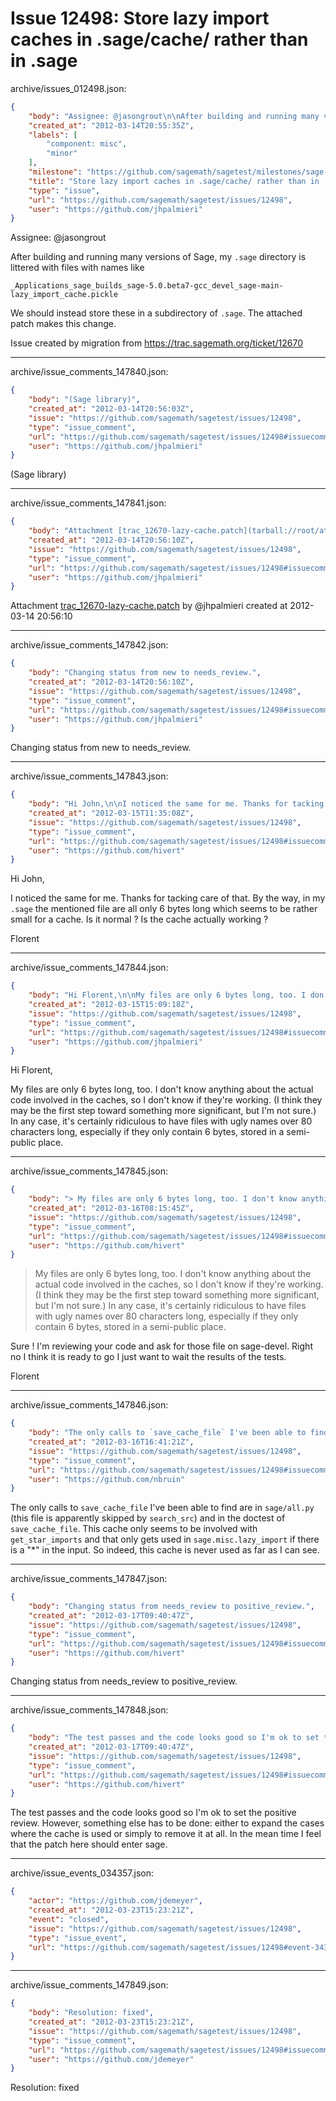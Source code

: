 # Issue 12498: Store lazy import caches in .sage/cache/ rather than in .sage

archive/issues_012498.json:
```json
{
    "body": "Assignee: @jasongrout\n\nAfter building and running many versions of Sage, my `.sage` directory is littered with files with names like\n\n```\n_Applications_sage_builds_sage-5.0.beta7-gcc_devel_sage-main-lazy_import_cache.pickle\n```\n\nWe should instead store these in a subdirectory of `.sage`. The attached patch makes this change.\n\n\nIssue created by migration from https://trac.sagemath.org/ticket/12670\n\n",
    "created_at": "2012-03-14T20:55:35Z",
    "labels": [
        "component: misc",
        "minor"
    ],
    "milestone": "https://github.com/sagemath/sagetest/milestones/sage-5.0",
    "title": "Store lazy import caches in .sage/cache/ rather than in .sage",
    "type": "issue",
    "url": "https://github.com/sagemath/sagetest/issues/12498",
    "user": "https://github.com/jhpalmieri"
}
```
Assignee: @jasongrout

After building and running many versions of Sage, my `.sage` directory is littered with files with names like

```
_Applications_sage_builds_sage-5.0.beta7-gcc_devel_sage-main-lazy_import_cache.pickle
```

We should instead store these in a subdirectory of `.sage`. The attached patch makes this change.


Issue created by migration from https://trac.sagemath.org/ticket/12670





---

archive/issue_comments_147840.json:
```json
{
    "body": "(Sage library)",
    "created_at": "2012-03-14T20:56:03Z",
    "issue": "https://github.com/sagemath/sagetest/issues/12498",
    "type": "issue_comment",
    "url": "https://github.com/sagemath/sagetest/issues/12498#issuecomment-147840",
    "user": "https://github.com/jhpalmieri"
}
```

(Sage library)



---

archive/issue_comments_147841.json:
```json
{
    "body": "Attachment [trac_12670-lazy-cache.patch](tarball://root/attachments/some-uuid/ticket12670/trac_12670-lazy-cache.patch) by @jhpalmieri created at 2012-03-14 20:56:10",
    "created_at": "2012-03-14T20:56:10Z",
    "issue": "https://github.com/sagemath/sagetest/issues/12498",
    "type": "issue_comment",
    "url": "https://github.com/sagemath/sagetest/issues/12498#issuecomment-147841",
    "user": "https://github.com/jhpalmieri"
}
```

Attachment [trac_12670-lazy-cache.patch](tarball://root/attachments/some-uuid/ticket12670/trac_12670-lazy-cache.patch) by @jhpalmieri created at 2012-03-14 20:56:10



---

archive/issue_comments_147842.json:
```json
{
    "body": "Changing status from new to needs_review.",
    "created_at": "2012-03-14T20:56:10Z",
    "issue": "https://github.com/sagemath/sagetest/issues/12498",
    "type": "issue_comment",
    "url": "https://github.com/sagemath/sagetest/issues/12498#issuecomment-147842",
    "user": "https://github.com/jhpalmieri"
}
```

Changing status from new to needs_review.



---

archive/issue_comments_147843.json:
```json
{
    "body": "Hi John,\n\nI noticed the same for me. Thanks for tacking care of that. By the way, in my `.sage` the mentioned file are all only 6 bytes long which seems to be rather small for a cache. Is it normal ? Is the cache actually working ?\n\nFlorent",
    "created_at": "2012-03-15T11:35:08Z",
    "issue": "https://github.com/sagemath/sagetest/issues/12498",
    "type": "issue_comment",
    "url": "https://github.com/sagemath/sagetest/issues/12498#issuecomment-147843",
    "user": "https://github.com/hivert"
}
```

Hi John,

I noticed the same for me. Thanks for tacking care of that. By the way, in my `.sage` the mentioned file are all only 6 bytes long which seems to be rather small for a cache. Is it normal ? Is the cache actually working ?

Florent



---

archive/issue_comments_147844.json:
```json
{
    "body": "Hi Florent,\n\nMy files are only 6 bytes long, too. I don't know anything about the actual code involved in the caches, so I don't know if they're working. (I think they may be the first step toward something more significant, but I'm not sure.)  In any case, it's certainly ridiculous to have files with ugly names over 80 characters long, especially if they only contain 6 bytes, stored in a semi-public place.",
    "created_at": "2012-03-15T15:09:18Z",
    "issue": "https://github.com/sagemath/sagetest/issues/12498",
    "type": "issue_comment",
    "url": "https://github.com/sagemath/sagetest/issues/12498#issuecomment-147844",
    "user": "https://github.com/jhpalmieri"
}
```

Hi Florent,

My files are only 6 bytes long, too. I don't know anything about the actual code involved in the caches, so I don't know if they're working. (I think they may be the first step toward something more significant, but I'm not sure.)  In any case, it's certainly ridiculous to have files with ugly names over 80 characters long, especially if they only contain 6 bytes, stored in a semi-public place.



---

archive/issue_comments_147845.json:
```json
{
    "body": "> My files are only 6 bytes long, too. I don't know anything about the actual code involved in the caches, so I don't know if they're working. (I think they may be the first step toward something more significant, but I'm not sure.)  In any case, it's certainly ridiculous to have files with ugly names over 80 characters long, especially if they only contain 6 bytes, stored in a semi-public place.\n\nSure ! I'm reviewing your code and ask for those file on sage-devel. Right no I think it is ready to go I just want to wait the results of the tests.\n\nFlorent",
    "created_at": "2012-03-16T08:15:45Z",
    "issue": "https://github.com/sagemath/sagetest/issues/12498",
    "type": "issue_comment",
    "url": "https://github.com/sagemath/sagetest/issues/12498#issuecomment-147845",
    "user": "https://github.com/hivert"
}
```

> My files are only 6 bytes long, too. I don't know anything about the actual code involved in the caches, so I don't know if they're working. (I think they may be the first step toward something more significant, but I'm not sure.)  In any case, it's certainly ridiculous to have files with ugly names over 80 characters long, especially if they only contain 6 bytes, stored in a semi-public place.

Sure ! I'm reviewing your code and ask for those file on sage-devel. Right no I think it is ready to go I just want to wait the results of the tests.

Florent



---

archive/issue_comments_147846.json:
```json
{
    "body": "The only calls to `save_cache_file` I've been able to find are in `sage/all.py` (this file is apparently skipped by `search_src`) and in the doctest of `save_cache_file`. This cache only seems to be involved with `get_star_imports` and that only gets used in `sage.misc.lazy_import` if there is a \"*\" in the input. So indeed, this cache is never used as far as I can see.",
    "created_at": "2012-03-16T16:41:21Z",
    "issue": "https://github.com/sagemath/sagetest/issues/12498",
    "type": "issue_comment",
    "url": "https://github.com/sagemath/sagetest/issues/12498#issuecomment-147846",
    "user": "https://github.com/nbruin"
}
```

The only calls to `save_cache_file` I've been able to find are in `sage/all.py` (this file is apparently skipped by `search_src`) and in the doctest of `save_cache_file`. This cache only seems to be involved with `get_star_imports` and that only gets used in `sage.misc.lazy_import` if there is a "*" in the input. So indeed, this cache is never used as far as I can see.



---

archive/issue_comments_147847.json:
```json
{
    "body": "Changing status from needs_review to positive_review.",
    "created_at": "2012-03-17T09:40:47Z",
    "issue": "https://github.com/sagemath/sagetest/issues/12498",
    "type": "issue_comment",
    "url": "https://github.com/sagemath/sagetest/issues/12498#issuecomment-147847",
    "user": "https://github.com/hivert"
}
```

Changing status from needs_review to positive_review.



---

archive/issue_comments_147848.json:
```json
{
    "body": "The test passes and the code looks good so I'm ok to set the positive review. However, something else has to be done: either to expand the cases where the cache is used or simply to remove it at all. In the mean time I feel that the patch here should enter sage.",
    "created_at": "2012-03-17T09:40:47Z",
    "issue": "https://github.com/sagemath/sagetest/issues/12498",
    "type": "issue_comment",
    "url": "https://github.com/sagemath/sagetest/issues/12498#issuecomment-147848",
    "user": "https://github.com/hivert"
}
```

The test passes and the code looks good so I'm ok to set the positive review. However, something else has to be done: either to expand the cases where the cache is used or simply to remove it at all. In the mean time I feel that the patch here should enter sage.



---

archive/issue_events_034357.json:
```json
{
    "actor": "https://github.com/jdemeyer",
    "created_at": "2012-03-23T15:23:21Z",
    "event": "closed",
    "issue": "https://github.com/sagemath/sagetest/issues/12498",
    "type": "issue_event",
    "url": "https://github.com/sagemath/sagetest/issues/12498#event-34357"
}
```



---

archive/issue_comments_147849.json:
```json
{
    "body": "Resolution: fixed",
    "created_at": "2012-03-23T15:23:21Z",
    "issue": "https://github.com/sagemath/sagetest/issues/12498",
    "type": "issue_comment",
    "url": "https://github.com/sagemath/sagetest/issues/12498#issuecomment-147849",
    "user": "https://github.com/jdemeyer"
}
```

Resolution: fixed
